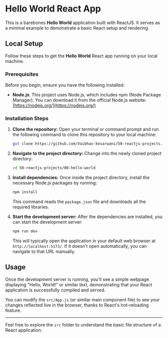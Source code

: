 # Hello World React App

This is a barebones **Hello World** application built with ReactJS. It serves as a minimal example to demonstrate a basic React setup and rendering.

## Local Setup

Follow these steps to get the **Hello World** React app running on your local machine.

### Prerequisites

Before you begin, ensure you have the following installed:

* **Node.js**: This project uses Node.js, which includes npm (Node Package Manager). You can download it from the official Node.js website: [https://nodejs.org/](https://nodejs.org/)

### Installation Steps

1.  **Clone the repository:**
    Open your terminal or command prompt and run the following command to clone this repository to your local machine:

    ```bash
    git clone https://github.com/Vaibhav-kesarwani/50-reactjs-projects.git
    ```

2.  **Navigate to the project directory:**
    Change into the newly cloned project directory:

    ```bash
    cd 50-reactjs-projects/00-hello-world
    ```

3.  **Install dependencies:**
    Once inside the project directory, install the necessary Node.js packages by running:

    ```bash
    npm install
    ```
    This command reads the `package.json` file and downloads all the required libraries.

4.  **Start the development server:**
    After the dependencies are installed, you can start the development server:

    ```bash
    npm run dev
    ```
    This will typically open the application in your default web browser at `http://localhost:5173/`. If it doesn't open automatically, you can navigate to that URL manually.

## Usage

Once the development server is running, you'll see a simple webpage displaying "Hello, World!" or similar text, demonstrating that your React application is successfully compiled and served.

You can modify the `src/App.js` (or similar main component file) to see your changes reflected live in the browser, thanks to React's hot-reloading feature.

---

Feel free to explore the `src` folder to understand the basic file structure of a React application.
